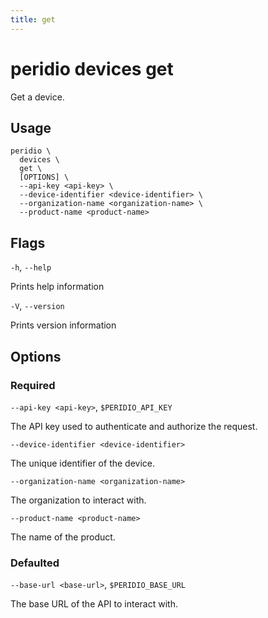 ```yaml
---
title: get
---
```


# peridio devices get

Get a device.

## Usage

```
peridio \
  devices \
  get \
  [OPTIONS] \
  --api-key <api-key> \
  --device-identifier <device-identifier> \
  --organization-name <organization-name> \
  --product-name <product-name>
```

## Flags

`-h`, `--help`

Prints help information

`-V`, `--version`

Prints version information

## Options

### Required

`--api-key <api-key>`, `$PERIDIO_API_KEY`

The API key used to authenticate and authorize the request.

`--device-identifier <device-identifier>`

The unique identifier of the device.

`--organization-name <organization-name>`

The organization to interact with.

`--product-name <product-name>`

The name of the product.

### Defaulted

`--base-url <base-url>`, `$PERIDIO_BASE_URL`

The base URL of the API to interact with.
